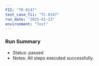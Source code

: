 ```yaml
---
FII: "TR-0147"
test_case_fii: "TC-0147"
run_date: "2025-01-23"
environment: "Test"
---
```


### Run Summary
- Status: passed
- Notes: All steps executed successfully.